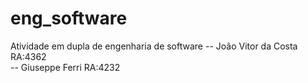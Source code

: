# eng_software
Atividade em dupla de engenharia de software
-- João Vitor da Costa RA:4362  
-- Giuseppe Ferri RA:4232
